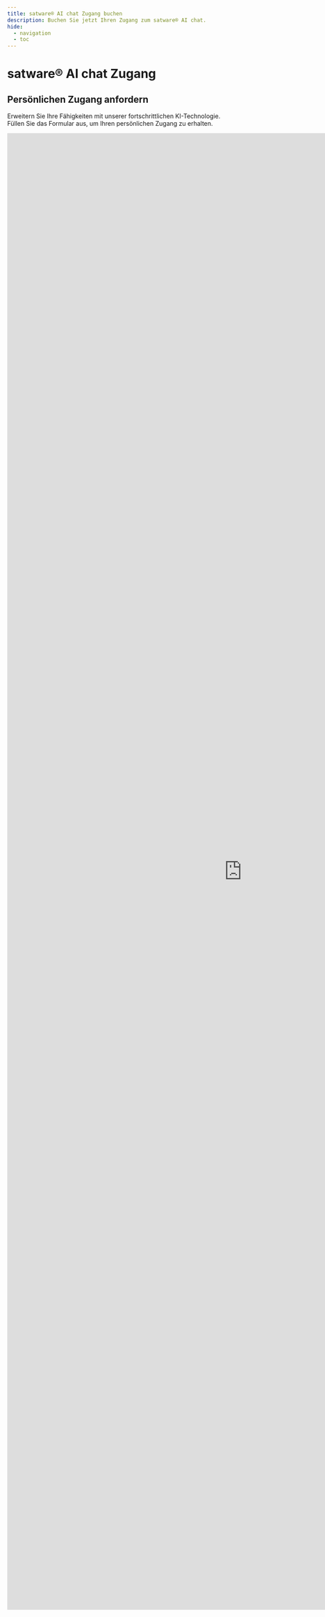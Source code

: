 ```yaml
---
title: satware® AI chat Zugang buchen
description: Buchen Sie jetzt Ihren Zugang zum satware® AI chat.
hide:
  - navigation
  - toc
---
```


# <span class="satag-trademark">satware®</span> AI chat Zugang

## Persönlichen Zugang anfordern

Erweitern Sie Ihre Fähigkeiten mit unserer fortschrittlichen KI-Technologie. Füllen Sie das Formular aus, um Ihren persönlichen Zugang zu erhalten.



<iframe id="google-form" src="https://docs.google.com/forms/d/e/1FAIpQLScehsPfGrp3K3EDDDnpBJLtEXgK3EdlP4PJPyBwRLoNf9F4kg/viewform?embedded=true&amp;theme=dark" width="1080" height="3400" frameborder="0" marginheight="0" marginwidth="0">Loading…</iframe>